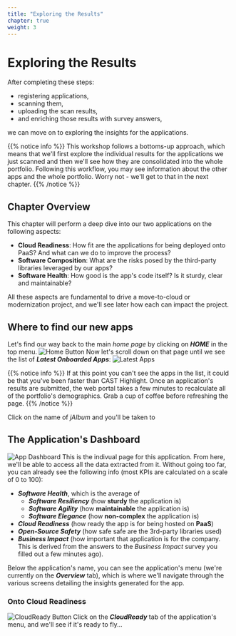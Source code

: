 ```yaml
---
title: "Exploring the Results"
chapter: true
weight: 3
---
```


# Exploring the Results

After completing these steps:
- registering applications,
- scanning them,
- uploading the scan results,
- and enriching those results with survey answers,

we can move on to exploring the insights for the applications.

{{% notice info %}}
This workshop follows a bottoms-up approach, which means that we'll first explore the individual results for the applications we just scanned and then we'll see how they are consolidated into the whole portfolio. Following this workflow, you may see information about the other apps and the whole portfolio. Worry not - we'll get to that in the next chapter.
{{% /notice %}}

## Chapter Overview

This chapter will perform a deep dive into our two applications on the following aspects:
- **Cloud Readiness**: How fit are the applications for being deployed onto PaaS? And what can we do to improve the process?
- **Software Composition**: What are the risks posed by the third-party libraries leveraged by our apps?
- **Software Health**: How good is the app's code itself? Is it sturdy, clear and maintainable?

All these aspects are fundamental to drive a move-to-cloud or modernization project, and we'll see later how each can impact the project.

## Where to find our new apps

Let's find our way back to the main *home page* by clicking on ***HOME*** in the top menu. 
![Home Button](/images/Home-Button.png)
Now let's scroll down on that page until we see the list of ***Latest Onboarded Apps***:
![Latest Apps](/images/DetailedIntro-1.png)

{{% notice info %}}
If at this point you can't see the apps in the list, it could be that you've been faster than CAST Highlight. Once an application's results are submitted, the web portal takes a few minutes to recalculate all of the portfolio's demographics. Grab a cup of coffee before refreshing the page.
{{% /notice %}}

Click on the name of *jAlbum* and you'll be taken to

## The Application's Dashboard
![App Dashboard](/images/DetailedIntro-2.png)
This is the indivual page for this application. From here, we'll be able to access all the data extracted from it. Without going too far, you can already see the following info (most KPIs are calculated on a scale of 0 to 100):
- ***Software Health***, which is the average of 
	- ***Software Resiliency*** (how **sturdy** the application is)
	- ***Software Agility*** (how **maintainable** the application is)
	- ***Software Elegance*** (how **non-complex** the application is)
- ***Cloud Readiness*** (how ready the app is for being hosted on **PaaS**)
- ***Open-Source Safety*** (how safe safe are the 3rd-party libraries used)
- ***Business Impact*** (how important that application is for the company. This is derived from the answers to the *Business Impact* survey you filled out a few minutes ago).

Below the application's name, you can see the application's menu (we're currently on the ***Overview*** tab), which is where we'll navigate through the various screens detailing the insights generated for the app.

### Onto Cloud Readiness
![CloudReady Button](/images/CloudReady-Button.png)
Click on the ***CloudReady*** tab of the application's menu, and we'll see if it's ready to fly...  